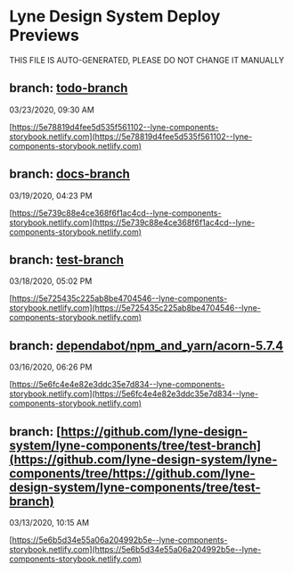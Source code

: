 # Lyne Design System Deploy Previews

 THIS FILE IS AUTO-GENERATED, PLEASE DO NOT CHANGE IT MANUALLY 

## branch: [todo-branch](https://github.com/lyne-design-system/lyne-components/tree/todo-branch)
03/23/2020, 09:30 AM

[https://5e78819d4fee5d535f561102--lyne-components-storybook.netlify.com](https://5e78819d4fee5d535f561102--lyne-components-storybook.netlify.com)

## branch: [docs-branch](https://github.com/lyne-design-system/lyne-components/tree/docs-branch)
03/19/2020, 04:23 PM

[https://5e739c88e4ce368f6f1ac4cd--lyne-components-storybook.netlify.com](https://5e739c88e4ce368f6f1ac4cd--lyne-components-storybook.netlify.com)

## branch: [test-branch](https://github.com/lyne-design-system/lyne-components/tree/test-branch)
03/18/2020, 05:02 PM

[https://5e725435c225ab8be4704546--lyne-components-storybook.netlify.com](https://5e725435c225ab8be4704546--lyne-components-storybook.netlify.com)

## branch: [dependabot/npm_and_yarn/acorn-5.7.4](https://github.com/lyne-design-system/lyne-components/tree/dependabot/npm_and_yarn/acorn-5.7.4)
03/16/2020, 06:26 PM

[https://5e6fc4e4e82e3ddc35e7d834--lyne-components-storybook.netlify.com](https://5e6fc4e4e82e3ddc35e7d834--lyne-components-storybook.netlify.com)

## branch: [https://github.com/lyne-design-system/lyne-components/tree/test-branch](https://github.com/lyne-design-system/lyne-components/tree/https://github.com/lyne-design-system/lyne-components/tree/test-branch)
03/13/2020, 10:15 AM

[https://5e6b5d34e55a06a204992b5e--lyne-components-storybook.netlify.com](https://5e6b5d34e55a06a204992b5e--lyne-components-storybook.netlify.com)

